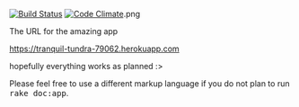 [![Build Status](https://travis-ci.org/zamizmi/wadror2017.png)](https://travis-ci.org/zamizmi/wadror2017)
[![Code Climate](https://codeclimate.com/github/zamizmi/wadror2017)](https://codeclimate.com/github/zamizmi/wadror2017).png

The URL for the amazing app

https://tranquil-tundra-79062.herokuapp.com

hopefully everything works as planned :>


Please feel free to use a different markup language if you do not plan to run
<tt>rake doc:app</tt>.
